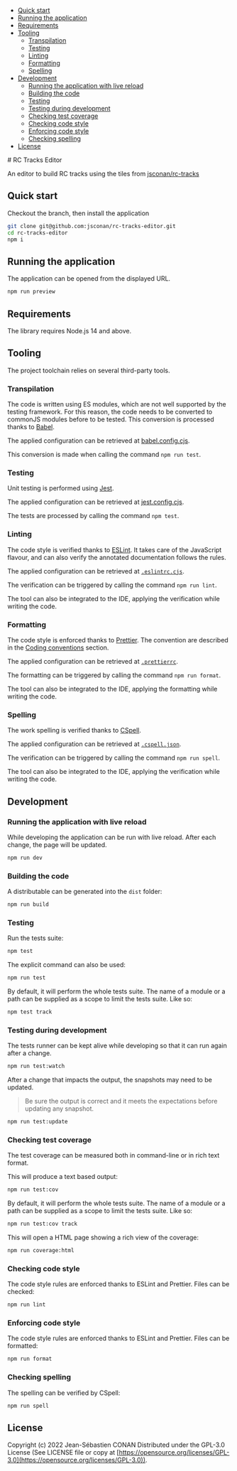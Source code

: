 <!-- vscode-markdown-toc -->

-   [Quick start](#Quickstart)
-   [Running the application](#Runningtheapplication)
-   [Requirements](#Requirements)
-   [Tooling](#Tooling)
    -   [Transpilation](#Transpilation)
    -   [Testing](#Testing)
    -   [Linting](#Linting)
    -   [Formatting](#Formatting)
    -   [Spelling](#Spelling)
-   [Development](#Development)
    -   [Running the application with live reload](#Runningtheapplicationwithlivereload)
    -   [Building the code](#Buildingthecode)
    -   [Testing](#Testing-1)
    -   [Testing during development](#Testingduringdevelopment)
    -   [Checking test coverage](#Checkingtestcoverage)
    -   [Checking code style](#Checkingcodestyle)
    -   [Enforcing code style](#Enforcingcodestyle)
    -   [Checking spelling](#Checkingspelling)
-   [License](#License)

<!-- vscode-markdown-toc-config
	numbering=false
	autoSave=true
	/vscode-markdown-toc-config -->
<!-- /vscode-markdown-toc --># RC Tracks Editor

An editor to build RC tracks using the tiles from [jsconan/rc-tracks](https://github.com/jsconan/rc-tracks/tree/main/scale-64)

## <a name='Quickstart'></a>Quick start

Checkout the branch, then install the application

```sh
git clone git@github.com:jsconan/rc-tracks-editor.git
cd rc-tracks-editor
npm i
```

## <a name='Runningtheapplication'></a>Running the application

The application can be opened from the displayed URL.

```sh
npm run preview
```

## <a name='Requirements'></a>Requirements

The library requires Node.js 14 and above.

## <a name='Tooling'></a>Tooling

The project toolchain relies on several third-party tools.

### <a name='Transpilation'></a>Transpilation

The code is written using ES modules, which are not well supported by the testing framework. For this reason, the code needs to be converted to commonJS modules before to be tested. This conversion is processed thanks to [Babel](https://babeljs.io/).

The applied configuration can be retrieved at [babel.config.cjs](babel.config.cjs).

This conversion is made when calling the command `npm run test`.

### <a name='Testing'></a>Testing

Unit testing is performed using [Jest](https://jestjs.io/).

The applied configuration can be retrieved at [jest.config.cjs](jest.config.cjs).

The tests are processed by calling the command `npm test`.

### <a name='Linting'></a>Linting

The code style is verified thanks to [ESLint](https://eslint.org/). It takes care of the JavaScript flavour, and can also verify the annotated documentation follows the rules.

The applied configuration can be retrieved at [`.eslintrc.cjs`](.eslintrc.cjs).

The verification can be triggered by calling the command `npm run lint`.

The tool can also be integrated to the IDE, applying the verification while writing the code.

### <a name='Formatting'></a>Formatting

The code style is enforced thanks to [Prettier](https://prettier.io/). The convention are described in the [Coding conventions](#Codingconventions) section.

The applied configuration can be retrieved at [`.prettierrc`](.prettierrc).

The formatting can be triggered by calling the command `npm run format`.

The tool can also be integrated to the IDE, applying the formatting while writing the code.

### <a name='Spelling'></a>Spelling

The work spelling is verified thanks to [CSpell](https://cspell.org/).

The applied configuration can be retrieved at [`.cspell.json`](.cspell.json).

The verification can be triggered by calling the command `npm run spell`.

The tool can also be integrated to the IDE, applying the verification while writing the code.

## <a name='Development'></a>Development

### <a name='Runningtheapplicationwithlivereload'></a>Running the application with live reload

While developing the application can be run with live reload.
After each change, the page will be updated.

```sh
npm run dev
```

### <a name='Buildingthecode'></a>Building the code

A distributable can be generated into the `dist` folder:

```sh
npm run build
```

### <a name='Testing-1'></a>Testing

Run the tests suite:

```sh
npm test
```

The explicit command can also be used:

```sh
npm run test
```

By default, it will perform the whole tests suite. The name of a module or a path can be supplied as a scope to limit the tests suite. Like so:

```sh
npm test track
```

### <a name='Testingduringdevelopment'></a>Testing during development

The tests runner can be kept alive while developing so that it can run again after a change.

```sh
npm run test:watch
```

After a change that impacts the output, the snapshots may need to be updated.

> Be sure the output is correct and it meets the expectations before updating any snapshot.

```sh
npm run test:update
```

### <a name='Checkingtestcoverage'></a>Checking test coverage

The test coverage can be measured both in command-line or in rich text format.

This will produce a text based output:

```sh
npm run test:cov
```

By default, it will perform the whole tests suite.
The name of a module or a path can be supplied as a scope to limit the tests suite.
Like so:

```sh
npm run test:cov track
```

This will open a HTML page showing a rich view of the coverage:

```sh
npm run coverage:html
```

### <a name='Checkingcodestyle'></a>Checking code style

The code style rules are enforced thanks to ESLint and Prettier.
Files can be checked:

```sh
npm run lint
```

### <a name='Enforcingcodestyle'></a>Enforcing code style

The code style rules are enforced thanks to ESLint and Prettier.
Files can be formatted:

```sh
npm run format
```

### <a name='Checkingspelling'></a>Checking spelling

The spelling can be verified by CSpell:

```sh
npm run spell
```

## <a name='License'></a>License

Copyright (c) 2022 Jean-Sébastien CONAN
Distributed under the GPL-3.0 License (See LICENSE file or copy at [https://opensource.org/licenses/GPL-3.0](https://opensource.org/licenses/GPL-3.0)).
